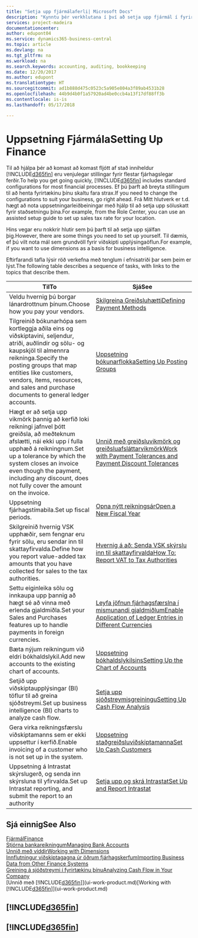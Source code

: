 ```yaml
---
title: "Setja upp fjármálaferli| Microsoft Docs"
description: "Kynntu þér verkhlutana í því að setja upp fjármál í fyrirtækinu sem hentar öllum þínum þörfum tengdum bókhaldi, endurskoðun eða bókunum."
services: project-madeira
documentationcenter: 
author: edupont04
ms.service: dynamics365-business-central
ms.topic: article
ms.devlang: na
ms.tgt_pltfrm: na
ms.workload: na
ms.search.keywords: accounting, auditing, bookkeeping
ms.date: 12/20/2017
ms.author: edupont
ms.translationtype: HT
ms.sourcegitcommit: ad1b888d475c0523c5a905e804a3f89ab4531b28
ms.openlocfilehash: 44b9d4b0f1a57920ad4be0ccb4a13f17df88ff3b
ms.contentlocale: is-is
ms.lasthandoff: 05/17/2018

---
```

# <a name="setting-up-finance"></a><span data-ttu-id="4a820-103">Uppsetning Fjármála</span><span class="sxs-lookup"><span data-stu-id="4a820-103">Setting Up Finance</span></span>
<span data-ttu-id="4a820-104">Til að hjálpa þér að komast að komast fljótt af stað inniheldur [!INCLUDE[d365fin](includes/d365fin_md.md)] eru venjulegar stillingar fyrir flestar fjárhagslegar ferðir.</span><span class="sxs-lookup"><span data-stu-id="4a820-104">To help you get going quickly, [!INCLUDE[d365fin](includes/d365fin_md.md)] includes standard configurations for most financial processes.</span></span> <span data-ttu-id="4a820-105">Ef þú þarft að breyta stillingum til að henta fyrirtækinu þínu skaltu fara strax.</span><span class="sxs-lookup"><span data-stu-id="4a820-105">If you need to change the configurations to suit your business, go right ahead.</span></span> <span data-ttu-id="4a820-106">Frá Mitt hlutverk er t.d. hægt að nota uppsetningarleiðbeiningar með hjálp til að setja upp söluskatt fyrir staðsetningu þína.</span><span class="sxs-lookup"><span data-stu-id="4a820-106">For example, from the Role Center, you can use an assisted setup guide to set up sales tax rate for your location.</span></span>  

<span data-ttu-id="4a820-107">Hins vegar eru nokkrir hlutir sem þú þarft til að setja upp sjálfan þig.</span><span class="sxs-lookup"><span data-stu-id="4a820-107">However, there are some things you need to set up yourself.</span></span> <span data-ttu-id="4a820-108">Til dæmis, ef þú vilt nota mál sem grundvöll fyrir viðskipti upplýsingaöflun.</span><span class="sxs-lookup"><span data-stu-id="4a820-108">For example, if you want to use dimensions as a basis for business intelligence.</span></span>  

<span data-ttu-id="4a820-109">Eftirfarandi tafla lýsir röð verkefna með tenglum í efnisatriði þar sem þeim er lýst.</span><span class="sxs-lookup"><span data-stu-id="4a820-109">The following table describes a sequence of tasks, with links to the topics that describe them.</span></span>

| <span data-ttu-id="4a820-110">Til</span><span class="sxs-lookup"><span data-stu-id="4a820-110">To</span></span> | <span data-ttu-id="4a820-111">Sjá</span><span class="sxs-lookup"><span data-stu-id="4a820-111">See</span></span> |
| --- | --- |
| <span data-ttu-id="4a820-112">Veldu hvernig þú borgar lánardrottnum þínum.</span><span class="sxs-lookup"><span data-stu-id="4a820-112">Choose how you pay your vendors.</span></span> |[<span data-ttu-id="4a820-113">Skilgreina Greiðsluhætti</span><span class="sxs-lookup"><span data-stu-id="4a820-113">Defining Payment Methods</span></span>](finance-payment-methods.md) |
| <span data-ttu-id="4a820-114">Tilgreinið bókunarhópa sem kortleggja aðila eins og viðskiptavini, seljendur, atriði, auðlindir og sölu- og kaupskjöl til almennra reikninga.</span><span class="sxs-lookup"><span data-stu-id="4a820-114">Specify the posting groups that map entities like customers, vendors, items, resources, and sales and purchase documents to general ledger accounts.</span></span> |[<span data-ttu-id="4a820-115">Uppsetning bókunarflokka</span><span class="sxs-lookup"><span data-stu-id="4a820-115">Setting Up Posting Groups</span></span>](finance-posting-groups.md)|
|<span data-ttu-id="4a820-116">Hægt er að setja upp vikmörk þannig að kerfið loki reikningi jafnvel þótt greiðsla, að meðteknum afslætti, nái ekki upp í fulla upphæð á reikningnum.</span><span class="sxs-lookup"><span data-stu-id="4a820-116">Set up a tolerance by which the system closes an invoice even though the payment, including any discount, does not fully cover the amount on the invoice.</span></span>|[<span data-ttu-id="4a820-117">Unnið með greiðsluvikmörk og greiðsluafsláttarvikmörk</span><span class="sxs-lookup"><span data-stu-id="4a820-117">Work with Payment Tolerances and Payment Discount Tolerances</span></span>](finance-payment-tolerance-and-payment-discount-tolerance.md)|
| <span data-ttu-id="4a820-118">Uppsetning fjárhagstímabila.</span><span class="sxs-lookup"><span data-stu-id="4a820-118">Set up fiscal periods.</span></span> |[<span data-ttu-id="4a820-119">Opna nýtt reikningsár</span><span class="sxs-lookup"><span data-stu-id="4a820-119">Open a New Fiscal Year</span></span>](finance-how-open-new-fiscal-year.md) |
| <span data-ttu-id="4a820-120">Skilgreinið hvernig VSK upphæðir, sem fengnar eru fyrir sölu, eru sendar inn til skattayfirvalda.</span><span class="sxs-lookup"><span data-stu-id="4a820-120">Define how you report value-added tax amounts that you have collected for sales to the tax authorities.</span></span> |[<span data-ttu-id="4a820-121">Hvernig á að: Senda VSK skýrslu inn til skattayfirvalda</span><span class="sxs-lookup"><span data-stu-id="4a820-121">How To: Report VAT to Tax Authorities</span></span>](finance-how-report-vat.md)|
| <span data-ttu-id="4a820-122">Settu eiginleika sölu og innkaupa upp þannig að hægt sé að vinna með erlenda gjaldmiðla.</span><span class="sxs-lookup"><span data-stu-id="4a820-122">Set your Sales and Purchases features up to handle payments in foreign currencies.</span></span>|[<span data-ttu-id="4a820-123">Leyfa jöfnun fjárhagsfærslna í mismunandi gjaldmiðlum</span><span class="sxs-lookup"><span data-stu-id="4a820-123">Enable Application of Ledger Entries in Different Currencies</span></span>](finance-how-enable-application-ledger-entries-different-currencies.md)
| <span data-ttu-id="4a820-124">Bæta nýjum reikningum við eldri bókhaldslykil.</span><span class="sxs-lookup"><span data-stu-id="4a820-124">Add new accounts to the existing chart of accounts.</span></span> |[<span data-ttu-id="4a820-125">Uppsetning bókhaldslykilsins</span><span class="sxs-lookup"><span data-stu-id="4a820-125">Setting Up the Chart of Accounts</span></span>](finance-setup-chart-accounts.md) |
| <span data-ttu-id="4a820-126">Setjið upp viðskiptaupplýsingar (BI) töflur til að greina sjóðstreymi.</span><span class="sxs-lookup"><span data-stu-id="4a820-126">Set up business intelligence (BI) charts to analyze cash flow.</span></span> |[<span data-ttu-id="4a820-127">Setja upp sjóðstreymisgreiningu</span><span class="sxs-lookup"><span data-stu-id="4a820-127">Setting Up Cash Flow Analysis</span></span>](finance-setup-cash-flow-analyses.md) |
|<span data-ttu-id="4a820-128">Gera virka reikningsfærslu viðskiptamanns sem er ekki uppsettur í kerfið.</span><span class="sxs-lookup"><span data-stu-id="4a820-128">Enable invoicing of a customer who is not set up in the system.</span></span>|[<span data-ttu-id="4a820-129">Uppsetning staðgreiðsluviðskiptamanna</span><span class="sxs-lookup"><span data-stu-id="4a820-129">Set Up Cash Customers</span></span>](finance-how-to-set-up-cash-customers.md)|
| <span data-ttu-id="4a820-130">Uppsetning á Intrastat skýrslugerð, og senda inn skýrsluna til yfirvalda.</span><span class="sxs-lookup"><span data-stu-id="4a820-130">Set up Intrastat reporting, and submit the report to an authority</span></span> | [<span data-ttu-id="4a820-131">Setja upp og skrá Intrastat</span><span class="sxs-lookup"><span data-stu-id="4a820-131">Set Up and Report Intrastat</span></span>](finance-how-setup-report-intrastat.md)|

## <a name="see-also"></a><span data-ttu-id="4a820-132">Sjá einnig</span><span class="sxs-lookup"><span data-stu-id="4a820-132">See Also</span></span>
[<span data-ttu-id="4a820-133">Fjármál</span><span class="sxs-lookup"><span data-stu-id="4a820-133">Finance</span></span>](finance.md)  
[<span data-ttu-id="4a820-134">Stjórna bankareikningum</span><span class="sxs-lookup"><span data-stu-id="4a820-134">Managing Bank Accounts</span></span>](bank-manage-bank-accounts.md)  
[<span data-ttu-id="4a820-135">Unnið með víddir</span><span class="sxs-lookup"><span data-stu-id="4a820-135">Working with Dimensions</span></span>](finance-dimensions.md)  
[<span data-ttu-id="4a820-136">Innflutningur viðskiptagagna úr öðrum fjárhagskerfum</span><span class="sxs-lookup"><span data-stu-id="4a820-136">Importing Business Data from Other Finance Systems</span></span>](across-import-data-configuration-packages.md)  
[<span data-ttu-id="4a820-137">Greining á sjóðstreymi í fyrirtækinu þínu</span><span class="sxs-lookup"><span data-stu-id="4a820-137">Analyzing Cash Flow in Your Company</span></span>](finance-analyze-cash-flow.md)  
<span data-ttu-id="4a820-138">[Unnið með [!INCLUDE[d365fin](includes/d365fin_md.md)]](ui-work-product.md)</span><span class="sxs-lookup"><span data-stu-id="4a820-138">[Working with [!INCLUDE[d365fin](includes/d365fin_md.md)]](ui-work-product.md)</span></span>  

## [!INCLUDE[d365fin](includes/free_trial_md.md)]  
## [!INCLUDE[d365fin](includes/training_link_md.md)]

